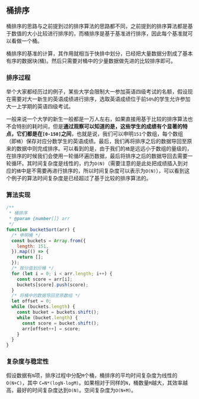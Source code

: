 ## 桶排序

桶排序的思路与之前提到过的排序算法的思路都不同，之前提到的排序算法都是基于数值的大小比较进行排序的，而桶排序是基于基准进行排序，因此每个基准就可以看做一个桶。

桶排序的基准的计算，其作用就相当于快排中划分，已经把大量数据分割成了基本有序的数据块(桶)。然后只需要对桶中的少量数据做先进的比较排序即可。

### 排序过程

举个大家都经历过的例子，某些大学会限制大一参加英语四级考试的名额，假设现在需要对大一新生的英语成绩进行排序，选取英语成绩位于前`50%`的学生允许参加大一上学期的英语四级考试。

一般来说一个大学的新生一般都是一万人左右，如果直接用基于比较的排序算法也不会特别的耗时间，但是**通过观察可以知道的是，这些学生的成绩有个显著的特点，它们都是在`[0-150]`之间**，也就是说，我们可以申明`151`个数组，每个数组（即`桶`）保存对应分数学生的英语成绩。最后，我们再将排序之后的数据导回至原来的数据中则完成排序。可以看到的是，由于我们的`桶`是远远小于数组的量级的，在排序的时候我们会使用一轮循环遍历数据，最后将排序之后的数据导回去需要一轮循环。其时间复杂度是线性的，约为`O(N)`（需要注意的是此处把成绩插入到对应的`桶`中是不需要再进行排序的，所以时间复杂度可以表示为`O(N)`），可以看到这个例子的算法时间复杂度是已经超过了基于比较的排序算法的。

### 算法实现

```js
/**
 * 桶排序
 * @param {number[]} arr
 */
function bucketSort(arr) {
  /* 申明桶 */
  const buckets = Array.from({
    length: 151,
  }).map(() => {
    return [];
  });
  /* 按分值划分桶 */
  for (let i = 0; i < arr.length; i++) {
    const score = arr[i];
    buckets[score].push(score);
  }
  /* 将桶中的数据导回至原数组 */
  let offset = 0;
  while (buckets.length) {
    const bucket = buckets.shift();
    while (bucket.length) {
      const score = bucket.shift();
      arr[offset++] = score;
    }
  }
}
```

### 复杂度与稳定性

假设数据有`N`项，排序过程中分配`M`个桶，桶排序的平均时间复杂度为线性的 `O(N+C)`，其中 `C=N*(logN-logM)`。如果相对于同样的`N`，桶数量`M`越大，其效率越高，最好的时间复杂度达到`O(N)`。空间复杂度为`O(N+M)`。
